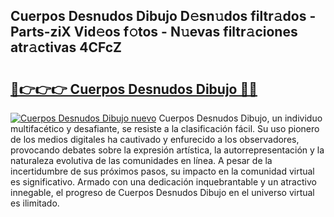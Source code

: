 ## Cuerpos Desnudos Dibujo D𝚎sn𝚞dos filtr𝚊dos - Parts-ziX Vid𝚎os f𝚘tos - N𝚞evas filtr𝚊ciones atr𝚊ctivas 4CFcZ

# <h2><a href="http://mb32wxn.tromn.icu/?c=Cuerpos+Desnudos+Dibujo">🔗👉👉👉 Cuerpos Desnudos Dibujo 🔗🔗</a></h2>

[![Cuerpos Desnudos Dibujo nuevo](https://i.imgur.com/pEAQMta.gif)](http://mb32wxn.tromn.icu/?c=Cuerpos+Desnudos+Dibujo)
Cuerpos Desnudos Dibujo, un individuo multifacético y desafiante, se resiste a la clasificación fácil. Su uso pionero de los medios digitales ha cautivado y enfurecido a los observadores, provocando debates sobre la expresión artística, la autorrepresentación y la naturaleza evolutiva de las comunidades en línea. A pesar de la incertidumbre de sus próximos pasos, su impacto en la comunidad virtual es significativo. Armado con una dedicación inquebrantable y un atractivo innegable, el progreso de Cuerpos Desnudos Dibujo en el universo virtual es ilimitado.
